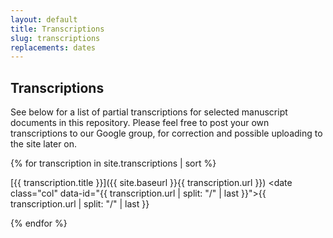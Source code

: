 ```yaml
---
layout: default
title: Transcriptions
slug: transcriptions
replacements: dates
---
```


## Transcriptions

See below for a list of partial transcriptions for selected manuscript documents in this repository. Please feel free to post your own transcriptions to our Google group, for correction and possible uploading to the site later on.

{% for transcription in site.transcriptions | sort %}

<listing></listing>
[{{ transcription.title }}]({{ site.baseurl }}{{ transcription.url }}) 
<date class="col" data-id="{{ transcription.url | split: "/" | last }}">{{ transcription.url | split: "/" | last }}</date>

{% endfor %}
